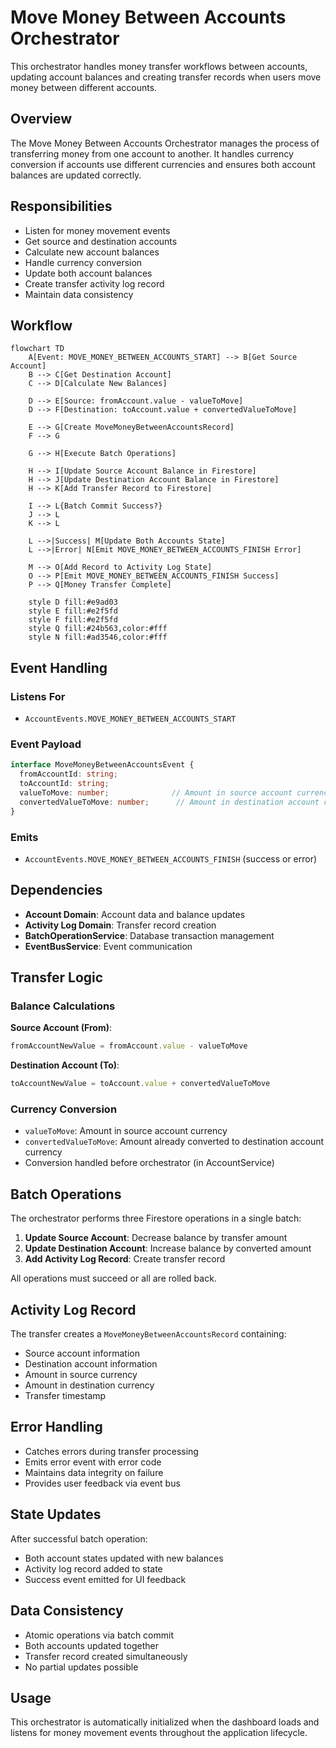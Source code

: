 # Move Money Between Accounts Orchestrator

This orchestrator handles money transfer workflows between accounts, updating account balances and creating transfer records when users move money between different accounts.

## Overview

The Move Money Between Accounts Orchestrator manages the process of transferring money from one account to another. It handles currency conversion if accounts use different currencies and ensures both account balances are updated correctly.

## Responsibilities

- Listen for money movement events
- Get source and destination accounts
- Calculate new account balances
- Handle currency conversion
- Update both account balances
- Create transfer activity log record
- Maintain data consistency

## Workflow

```mermaid
flowchart TD
    A[Event: MOVE_MONEY_BETWEEN_ACCOUNTS_START] --> B[Get Source Account]
    B --> C[Get Destination Account]
    C --> D[Calculate New Balances]
    
    D --> E[Source: fromAccount.value - valueToMove]
    D --> F[Destination: toAccount.value + convertedValueToMove]
    
    E --> G[Create MoveMoneyBetweenAccountsRecord]
    F --> G
    
    G --> H[Execute Batch Operations]
    
    H --> I[Update Source Account Balance in Firestore]
    H --> J[Update Destination Account Balance in Firestore]
    H --> K[Add Transfer Record to Firestore]
    
    I --> L{Batch Commit Success?}
    J --> L
    K --> L
    
    L -->|Success| M[Update Both Accounts State]
    L -->|Error| N[Emit MOVE_MONEY_BETWEEN_ACCOUNTS_FINISH Error]
    
    M --> O[Add Record to Activity Log State]
    O --> P[Emit MOVE_MONEY_BETWEEN_ACCOUNTS_FINISH Success]
    P --> Q[Money Transfer Complete]
    
    style D fill:#e9ad03
    style E fill:#e2f5fd
    style F fill:#e2f5fd
    style Q fill:#24b563,color:#fff
    style N fill:#ad3546,color:#fff
```

## Event Handling

### Listens For

- `AccountEvents.MOVE_MONEY_BETWEEN_ACCOUNTS_START`

### Event Payload

```typescript
interface MoveMoneyBetweenAccountsEvent {
  fromAccountId: string;
  toAccountId: string;
  valueToMove: number;              // Amount in source account currency
  convertedValueToMove: number;      // Amount in destination account currency
}
```

### Emits

- `AccountEvents.MOVE_MONEY_BETWEEN_ACCOUNTS_FINISH` (success or error)

## Dependencies

- **Account Domain**: Account data and balance updates
- **Activity Log Domain**: Transfer record creation
- **BatchOperationService**: Database transaction management
- **EventBusService**: Event communication

## Transfer Logic

### Balance Calculations

**Source Account (From)**:
```typescript
fromAccountNewValue = fromAccount.value - valueToMove
```

**Destination Account (To)**:
```typescript
toAccountNewValue = toAccount.value + convertedValueToMove
```

### Currency Conversion

- `valueToMove`: Amount in source account currency
- `convertedValueToMove`: Amount already converted to destination account currency
- Conversion handled before orchestrator (in AccountService)

## Batch Operations

The orchestrator performs three Firestore operations in a single batch:

1. **Update Source Account**: Decrease balance by transfer amount
2. **Update Destination Account**: Increase balance by converted amount
3. **Add Activity Log Record**: Create transfer record

All operations must succeed or all are rolled back.

## Activity Log Record

The transfer creates a `MoveMoneyBetweenAccountsRecord` containing:
- Source account information
- Destination account information
- Amount in source currency
- Amount in destination currency
- Transfer timestamp

## Error Handling

- Catches errors during transfer processing
- Emits error event with error code
- Maintains data integrity on failure
- Provides user feedback via event bus

## State Updates

After successful batch operation:
- Both account states updated with new balances
- Activity log record added to state
- Success event emitted for UI feedback

## Data Consistency

- Atomic operations via batch commit
- Both accounts updated together
- Transfer record created simultaneously
- No partial updates possible

## Usage

This orchestrator is automatically initialized when the dashboard loads and listens for money movement events throughout the application lifecycle.
